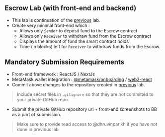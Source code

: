 ## Escrow Lab (with front-end and backend)

* This lab is continuation of the [previous](../../1-lesson/lab/README.md) lab.
* Create very minimal front-end which :
    * Allows only `Sender` to deposit fund to the Escrow contract
    * Allows only `Receiver` to withdraw fund from the Escrow contract
    * Displays the amount of fund the smart contract holds
    * Time (in blocks) left for `Receiver` to withdraw funds from the Escrow.

## Mandatory Submission Requirements
* Front-end framework : ReactJS / NextJs
* MetaMask wallet integration : [@metamask/onboarding](https://www.npmjs.com/package/@metamask/onboarding) / [web3-react](https://www.npmjs.com/package/web3-react)
* Commit above changes to the repository created in [previous](../../1-lesson/lab/README.md) lab.
> Include secret files in `.gitignore` so that they are not committed to your private GitHub repo.
* Submit the private GitHub repository url + front-end screenshots to BB as a part of submission.
> Make sure to provide read access to @dhruvinparikh if you have not done in previous lab